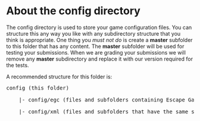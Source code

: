 # About the config directory

The config directory is used to store your game configuration files. You can structure this any way you like with any subdirectory structure that you think is appropriate. One thing you *must not do* is create a **master** subfolder to this folder that has any content. The **master** subfolder will be used for testing your submissions. When we are grading your submissions we will remove any **master** subdirectory and replace it with our version required for the tests.

A recommended structure for this folder is:

<pre>
config (this folder) <br>
    |- config/egc (files and subfolders containing Escape Game Configuration files) <br>
    |- config/xml (files and subfolders that have the same structure as the **egc** folder, but have the XML generate configurations
</pre>